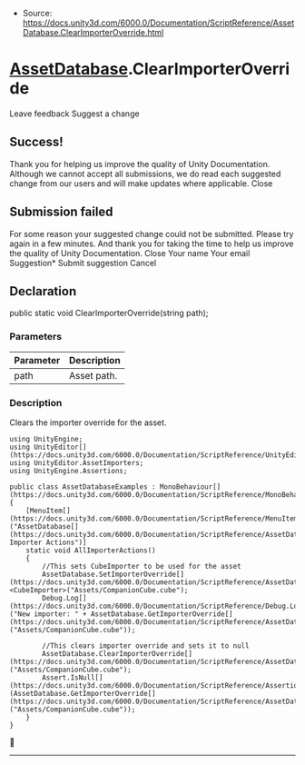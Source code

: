 * Source: https://docs.unity3d.com/6000.0/Documentation/ScriptReference/AssetDatabase.ClearImporterOverride.html

#  [AssetDatabase](https://docs.unity3d.com/6000.0/Documentation/ScriptReference/AssetDatabase.html).ClearImporterOverride
Leave feedback
Suggest a change
## Success!
Thank you for helping us improve the quality of Unity Documentation. Although we cannot accept all submissions, we do read each suggested change from our users and will make updates where applicable.
Close
## Submission failed
For some reason your suggested change could not be submitted. Please <a>try again</a> in a few minutes. And thank you for taking the time to help us improve the quality of Unity Documentation.
Close
Your name Your email Suggestion* Submit suggestion
Cancel
## Declaration
public static void ClearImporterOverride(string path); 
### Parameters
Parameter | Description  
---|---  
path | Asset path.  
### Description
Clears the importer override for the asset.
```
using UnityEngine;
using UnityEditor[](https://docs.unity3d.com/6000.0/Documentation/ScriptReference/UnityEditor.html);
using UnityEditor.AssetImporters;
using UnityEngine.Assertions;  
  
public class AssetDatabaseExamples : MonoBehaviour[](https://docs.unity3d.com/6000.0/Documentation/ScriptReference/MonoBehaviour.html)
{
    [MenuItem[](https://docs.unity3d.com/6000.0/Documentation/ScriptReference/MenuItem.html)("AssetDatabase[](https://docs.unity3d.com/6000.0/Documentation/ScriptReference/AssetDatabase.html)/Example Importer Actions")]
    static void AllImporterActions()
    {
        //This sets CubeImporter to be used for the asset
        AssetDatabase.SetImporterOverride[](https://docs.unity3d.com/6000.0/Documentation/ScriptReference/AssetDatabase.SetImporterOverride.html)<CubeImporter>("Assets/CompanionCube.cube");
        Debug.Log[](https://docs.unity3d.com/6000.0/Documentation/ScriptReference/Debug.Log.html)("New importer: " + AssetDatabase.GetImporterOverride[](https://docs.unity3d.com/6000.0/Documentation/ScriptReference/AssetDatabase.GetImporterOverride.html)("Assets/CompanionCube.cube"));  
  
        //This clears importer override and sets it to null
        AssetDatabase.ClearImporterOverride[](https://docs.unity3d.com/6000.0/Documentation/ScriptReference/AssetDatabase.ClearImporterOverride.html)("Assets/CompanionCube.cube");
        Assert.IsNull[](https://docs.unity3d.com/6000.0/Documentation/ScriptReference/Assertions.Assert.IsNull.html)(AssetDatabase.GetImporterOverride[](https://docs.unity3d.com/6000.0/Documentation/ScriptReference/AssetDatabase.GetImporterOverride.html)("Assets/CompanionCube.cube"));
    }
}
```

* * *
